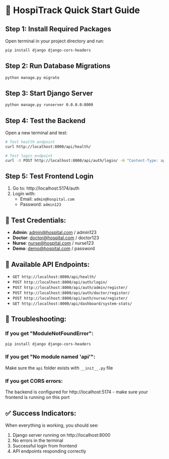 # 🚀 HospiTrack Quick Start Guide

## Step 1: Install Required Packages

Open terminal in your project directory and run:

```bash
pip install django django-cors-headers
```

## Step 2: Run Database Migrations

```bash
python manage.py migrate
```

## Step 3: Start Django Server

```bash
python manage.py runserver 0.0.0.0:8000
```

## Step 4: Test the Backend

Open a new terminal and test:

```bash
# Test health endpoint
curl http://localhost:8000/api/health/

# Test login endpoint
curl -X POST http://localhost:8000/api/auth/login/ -H "Content-Type: application/json" -d "{\"email\": \"admin@hospital.com\", \"password\": \"admin123\"}"
```

## Step 5: Test Frontend Login

1. Go to: http://localhost:5174/auth
2. Login with:
   - Email: `admin@hospital.com`
   - Password: `admin123`

## 🔑 Test Credentials:

- **Admin**: admin@hospital.com / admin123
- **Doctor**: doctor@hospital.com / doctor123  
- **Nurse**: nurse@hospital.com / nurse123
- **Demo**: demo@hospital.com / password

## 🔗 Available API Endpoints:

- `GET http://localhost:8000/api/health/`
- `POST http://localhost:8000/api/auth/login/`
- `POST http://localhost:8000/api/auth/admin/register/`
- `POST http://localhost:8000/api/auth/doctor/register/`
- `POST http://localhost:8000/api/auth/nurse/register/`
- `GET http://localhost:8000/api/dashboard/system-stats/`

## 🐛 Troubleshooting:

### If you get "ModuleNotFoundError":
```bash
pip install django django-cors-headers
```

### If you get "No module named 'api'":
Make sure the `api` folder exists with `__init__.py` file

### If you get CORS errors:
The backend is configured for http://localhost:5174 - make sure your frontend is running on this port

## ✅ Success Indicators:

When everything is working, you should see:
1. Django server running on http://localhost:8000
2. No errors in the terminal
3. Successful login from frontend
4. API endpoints responding correctly
